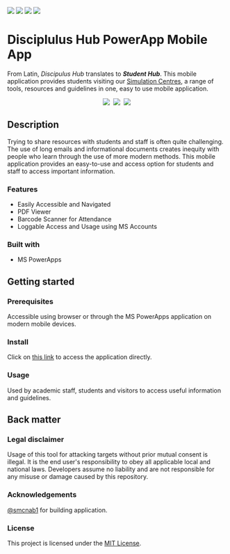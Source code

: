 ![](https://i.imgur.com/Hoq8m18.png)
![](https://img.shields.io/github/contributors/UWLSimulationCentre/Discipulus-Hub) 
![](https://img.shields.io/github/last-commit/UWLSimulationCentre/Discipulus-Hub) 
![](https://img.shields.io/github/issues/UWLSimulationCentre/Discipulus-Hub) 


# Disciplulus Hub PowerApp Mobile App

From Latin, *Discipulus Hub* translates to ***Student Hub***. This mobile application provides students visiting our [Simulation Centres](https://www.uwl.ac.uk/business/university-venue-hire/medical-simulation-centre), a range of tools, resources and guidelines in one, easy to use mobile application.

<div align="center">
  <kbd>
    <img src="https://i.imgur.com/qYyy9Cn.png" />
    <img src="https://i.imgur.com/9NayAYY.png" />
    <img src="https://i.imgur.com/IZpgAHn.png" />
  </kbd>
</div>

## Description

Trying to share resources with students and staff is often quite challenging. The use of long emails and informational documents creates inequity with people who learn through the use of more modern methods. This mobile application provides an easy-to-use and access option for students and staff to access important information.

### Features

- Easily Accessible and Navigated
- PDF Viewer
- Barcode Scanner for Attendance
- Loggable Access and Usage using MS Accounts

### Built with

- MS PowerApps

## Getting started

### Prerequisites

Accessible using browser or through the MS PowerApps application on modern mobile devices.

### Install

Click on [this link](https://apps.powerapps.com/play/e/a334f803-c7e9-e554-9e2e-f8a20c6d36a4/a/3705af06-e7ba-4bf7-85d2-9cf5cb677e4a?tenantId=b0abd1ed-4966-4274-9f19-59dd663e81f5&hint=506fb8b9-e729-4850-a14c-1f955110d52e&sourcetime=1701009067064) to access the application directly.

### Usage

Used by academic staff, students and visitors to access useful information and guidelines.

## Back matter

### Legal disclaimer

Usage of this tool for attacking targets without prior mutual consent is illegal. It is the end user's responsibility to obey all applicable local and national laws. Developers assume no liability and are not responsible for any misuse or damage caused by this repository.

### Acknowledgements

[@smcnab1](https://github.com/smcnab1) for building application.

### License

This project is licensed under the [MIT License](LICENSE.md).
